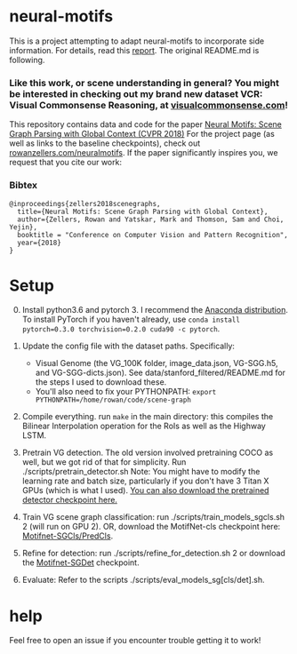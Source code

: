 # neural-motifs

This is a project attempting to adapt neural-motifs to incorporate side information. For details, read this [report](REPORT.md). The original README.md is following.

### Like this work, or scene understanding in general? You might be interested in checking out my brand new dataset VCR: Visual Commonsense Reasoning, at [visualcommonsense.com](https://visualcommonsense.com)!

This repository contains data and code for the paper [Neural Motifs: Scene Graph Parsing with Global Context (CVPR 2018)](https://arxiv.org/abs/1711.06640v2) For the project page (as well as links to the baseline checkpoints), check out [rowanzellers.com/neuralmotifs](https://rowanzellers.com/neuralmotifs). If the paper significantly inspires you, we request that you cite our work:

### Bibtex

```
@inproceedings{zellers2018scenegraphs,
  title={Neural Motifs: Scene Graph Parsing with Global Context},
  author={Zellers, Rowan and Yatskar, Mark and Thomson, Sam and Choi, Yejin},
  booktitle = "Conference on Computer Vision and Pattern Recognition",  
  year={2018}
}
```
# Setup


0. Install python3.6 and pytorch 3. I recommend the [Anaconda distribution](https://repo.continuum.io/archive/). To install PyTorch if you haven't already, use
 ```conda install pytorch=0.3.0 torchvision=0.2.0 cuda90 -c pytorch```.
 
1. Update the config file with the dataset paths. Specifically:
    - Visual Genome (the VG_100K folder, image_data.json, VG-SGG.h5, and VG-SGG-dicts.json). See data/stanford_filtered/README.md for the steps I used to download these.
    - You'll also need to fix your PYTHONPATH: ```export PYTHONPATH=/home/rowan/code/scene-graph``` 

2. Compile everything. run ```make``` in the main directory: this compiles the Bilinear Interpolation operation for the RoIs as well as the Highway LSTM.

3. Pretrain VG detection. The old version involved pretraining COCO as well, but we got rid of that for simplicity. Run ./scripts/pretrain_detector.sh
Note: You might have to modify the learning rate and batch size, particularly if you don't have 3 Titan X GPUs (which is what I used). [You can also download the pretrained detector checkpoint here.](https://drive.google.com/open?id=11zKRr2OF5oclFL47kjFYBOxScotQzArX)

4. Train VG scene graph classification: run ./scripts/train_models_sgcls.sh 2 (will run on GPU 2). OR, download the MotifNet-cls checkpoint here: [Motifnet-SGCls/PredCls](https://drive.google.com/open?id=12qziGKYjFD3LAnoy4zDT3bcg5QLC0qN6).
5. Refine for detection: run ./scripts/refine_for_detection.sh 2 or download the [Motifnet-SGDet](https://drive.google.com/open?id=1thd_5uSamJQaXAPVGVOUZGAOfGCYZYmb) checkpoint.
6. Evaluate: Refer to the scripts ./scripts/eval_models_sg[cls/det].sh.

# help

Feel free to open an issue if you encounter trouble getting it to work!
